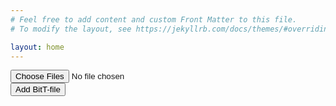 ```yaml
---
# Feel free to add content and custom Front Matter to this file.
# To modify the layout, see https://jekyllrb.com/docs/themes/#overriding-theme-defaults

layout: home
---
```

<form>
    <div>
    <label for="filepicker">
    <input id="filepicker" name="filepicker" type="file" multiple>
    </label>
    </div>
    <button>Add BitT-file</button>
    </form>
<pre id="tracker"></pre>